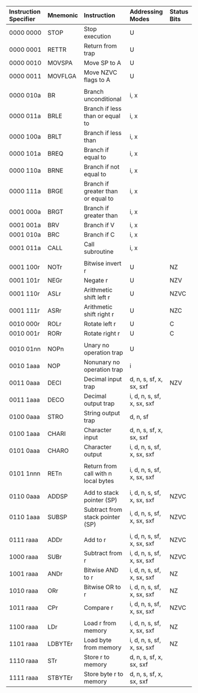 | **Instruction Specifier**  | **Mnemonic** | **Instruction**  | **Addressing Modes** | **Status Bits**|
|:---------------------------|:-------------|:-----------------|:---------------------|:---------------|
|0000 0000                   | STOP         | Stop execution   | U                    |                |
|0000 0001                   | RETTR        | Return from trap  | U                    |                |
|0000 0010                   | MOVSPA       | Move SP to A     | U                    |                |
|0000 0011                   | MOVFLGA      | Move NZVC flags to A  | U                    |                |
|                            |              |                  |                      |                |
|0000 010a                   | BR           | Branch unconditional  | i, x                 |                |
|0000 011a                   | BRLE         | Branch if less than or equal to  | i, x                 |                |
|0000 100a                   | BRLT         | Branch if less than  | i, x                 |                |
|0000 101a                   | BREQ         | Branch if equal to  | i, x                 |                |
|0000 110a                   | BRNE         | Branch if not equal to  | i, x                 |                |
|0000 111a                   | BRGE         | Branch if greater than or equal to  | i, x                 |                |
|0001 000a                   | BRGT         | Branch if greater than  | i, x                 |                |
|0001 001a                   | BRV          | Branch if V      | i, x                 |                |
|0001 010a                   | BRC          | Branch if C      | i, x                 |                |
|0001 011a                   | CALL         | Call subroutine  | i, x                 |                |
|                            |              |                  |                      |                |
|0001 100r                   | NOTr         | Bitwise invert r  | U                    | NZ             |
|0001 101r                   | NEGr         | Negate r         | U                    | NZV            |
|0001 110r                   | ASLr         | Arithmetic shift left r  | U                    | NZVC           |
|0001 111r                   | ASRr         | Arithmetic shift right r  | U                    | NZC            |
|0010 000r                   | ROLr         | Rotate left r    | U                    | C              |
|0010 001r                   | RORr         | Rotate right r   | U                    | C              |
|                            |              |                  |                      |                |
|0010 01nn                   | NOPn         | Unary no operation trap  | U                    |                |
|0010 1aaa                   | NOP          | Nonunary no operation trap  | i                    |                |
|0011 0aaa                   | DECI         | Decimal input trap  | d, n, s, sf, x, sx, sxf  | NZV            |
|0011 1aaa                   | DECO         | Decimal output trap  | i, d, n, s, sf, x, sx, sxf  |                |
|0100 0aaa                   | STRO         | String output trap  | d, n, sf             |                |
|0100 1aaa                   | CHARI        | Character input  | d, n, s, sf, x, sx, sxf  |                |
|0101 0aaa                   | CHARO        | Character output  | i, d, n, s, sf, x, sx, sxf  |                |
|                            |              |                  |                      |                |
|0101 1nnn                   | RETn         | Return from call with n local bytes  | i, d, n, s, sf, x, sx, sxf  |                |
|                            |              |                  |                      |                |
|0110 0aaa                   | ADDSP        | Add to stack pointer (SP)  | i, d, n, s, sf, x, sx, sxf  | NZVC           |
|0110 1aaa                   | SUBSP        | Subtract from stack pointer (SP)  | i, d, n, s, sf, x, sx, sxf  | NZVC           |
|                            |              |                  |                      |                |
|0111 raaa                   | ADDr         | Add to r         | i, d, n, s, sf, x, sx, sxf  | NZVC           |
|1000 raaa                   | SUBr         | Subtract from r  | i, d, n, s, sf, x, sx, sxf  | NZVC           |
|1001 raaa                   | ANDr         | Bitwise AND to r  | i, d, n, s, sf, x, sx, sxf  | NZ             |
|1010 raaa                   | ORr          | Bitwise OR to r  | i, d, n, s, sf, x, sx, sxf  | NZ             |
|1011 raaa                   | CPr          | Compare r        | i, d, n, s, sf, x, sx, sxf  | NZVC           |
|                            |              |                  |                      |                |
|1100 raaa                   | LDr          | Load r from memory  | i, d, n, s, sf, x, sx, sxf  | NZ             |
|1101 raaa                   | LDBYTEr      | Load byte from memory  | i, d, n, s, sf, x, sx, sxf  | NZ             |
|1110 raaa                   | STr          | Store r to memory  | d, n, s, sf, x, sx, sxf  |                |
|1111 raaa                   | STBYTEr      | Store byte r to memory  | d, n, s, sf, x, sx, sxf  |                |